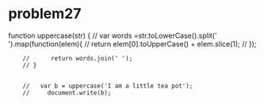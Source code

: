 # problem27
function uppercase(str) {
        //     var words =str.toLowerCase().split(' ').map(function(elem){
        //         return elem[0].toUpperCase() + elem.slice(1);
        //     }); 

        //      return words.join(' ');
        // }


        //   var b = uppercase('I am a little tea pot');
        //     document.write(b); 
